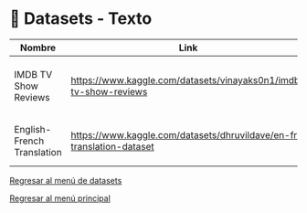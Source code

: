 # 📝 Datasets - Texto

| Nombre | Link | Descripción | Uso |
| ------ | ---- | ----------- | --- |
| IMDB TV Show Reviews | https://www.kaggle.com/datasets/vinayaks0n1/imdb-tv-show-reviews | Miles de reseñas escritas de diferentes shows | Análisis estadístico, de sentimientos |
| English-French Translation | https://www.kaggle.com/datasets/dhruvildave/en-fr-translation-dataset | Registro de textos en 2 idiomas diferentes | Modelos de traducción |


[Regresar al menú de datasets](../Datasets.md)

[Regresar al menú principal](../../README.md)



